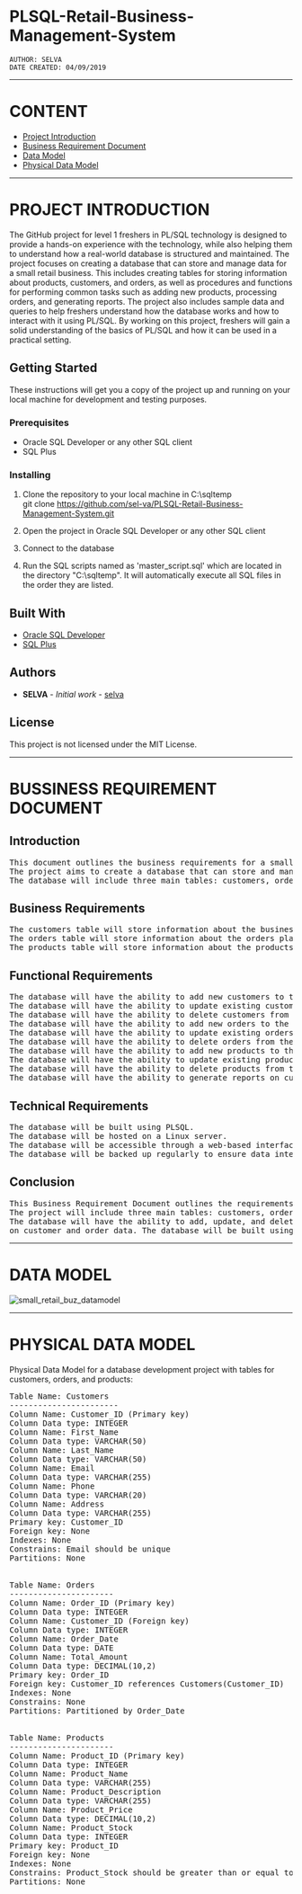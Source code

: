 # PLSQL-Retail-Business-Management-System
    AUTHOR: SELVA
    DATE CREATED: 04/09/2019

---------------------------------------------------------------------------------------------------------------
# **CONTENT**
* [Project Introduction](#SECTION2)
* [Business Requirement Document](#SECTION3)
* [Data Model](#SECTION4)
* [Physical Data Model](#SECTION5)

-------------------------------------------------------------------------------------------------------------------
<a name="SECTION2"></a>
# **PROJECT INTRODUCTION**

The GitHub project for level 1 freshers in PL/SQL technology is designed to provide a hands-on experience with the technology, while also helping them to understand how a real-world database is structured and maintained. The project focuses on creating a database that can store and manage data for a small retail business. This includes creating tables for storing information about products, customers, and orders, as well as procedures and functions for performing common tasks such as adding new products, processing orders, and generating reports. The project also includes sample data and queries to help freshers understand how the database works and how to interact with it using PL/SQL. By working on this project, freshers will gain a solid understanding of the basics of PL/SQL and how it can be used in a practical setting.

## **Getting Started**

These instructions will get you a copy of the project up and running on your local machine for development and testing purposes.

### **Prerequisites**

- Oracle SQL Developer or any other SQL client
- SQL Plus

### **Installing**

1. Clone the repository to your local machine in C:\sqltemp\
git clone https://github.com/sel-va/PLSQL-Retail-Business-Management-System.git

2. Open the project in Oracle SQL Developer or any other SQL client
3. Connect to the database
4. Run the SQL scripts named as 'master_script.sql' which are located in the directory "C:\sqltemp\". It will automatically execute all SQL files in the order they are listed.
 
## **Built With**

- [Oracle SQL Developer](https://www.oracle.com/database/technologies/appdev/sql-developer.html)
- [SQL Plus](https://docs.oracle.com/en/database/oracle/oracle-database/19/sqpug/index.html)

## **Authors**
- **SELVA** - *Initial work* - [selva](https://github.com/sel-va)

## **License**
This project is not licensed under the MIT License.
    
-------------------------------------------------------------------------------------------------------------------------------------
<a name="SECTION3"></a>
# **BUSSINESS REQUIREMENT DOCUMENT**
## **Introduction**
<pre>
This document outlines the business requirements for a small database development project. 
The project aims to create a database that can store and manage data for a small retail business. 
The database will include three main tables: customers, orders, and products.
</pre>

## **Business Requirements**
<pre>
The customers table will store information about the business's customers, including their name, address, and contact information.
The orders table will store information about the orders placed by customers, including the customer's name, the order date, and the products included in the order.
The products table will store information about the products sold by the business, including product name, price, and quantity in stock.
</pre>

## **Functional Requirements**
<pre>
The database will have the ability to add new customers to the customers table.
The database will have the ability to update existing customer information in the customers table.
The database will have the ability to delete customers from the customers table.
The database will have the ability to add new orders to the orders table.
The database will have the ability to update existing orders in the orders table.
The database will have the ability to delete orders from the orders table.
The database will have the ability to add new products to the products table.
The database will have the ability to update existing products in the products table.
The database will have the ability to delete products from the products table.
The database will have the ability to generate reports on customer and order data.
</pre>

## **Technical Requirements**
<pre>
The database will be built using PLSQL.
The database will be hosted on a Linux server.
The database will be accessible through a web-based interface using PHP.
The database will be backed up regularly to ensure data integrity and availability.
</pre>

## **Conclusion**
<pre>
This Business Requirement Document outlines the requirements for a small database development project that will store and manage data for a retail business. 
The project will include three main tables: customers, orders, and products. 
The database will have the ability to add, update, and delete data in each of these tables and will have the ability to generate reports 
on customer and order data. The database will be built using oracle SQL, hosted on a Linux server, and will be accessible through a web-based interface using PHP.
</pre>
-------------------------------------------------------------------------------------------------------------------------------------
<a name="SECTION4"></a>
# **DATA MODEL**

![small_retail_buz_datamodel](https://user-images.githubusercontent.com/76585155/215259012-dad59d1d-80ed-4e62-be6f-a5fcdb5a5662.JPG)

-------------------------------------------------------------------------------------------------------------------------------------
<a name="SECTION5"></a>
# **PHYSICAL DATA MODEL** 
Physical Data Model for a database development project with tables for customers, orders, and products:
<PRE>
Table Name: Customers
-----------------------
Column Name: Customer_ID (Primary key)
Column Data type: INTEGER
Column Name: First_Name
Column Data type: VARCHAR(50)
Column Name: Last_Name
Column Data type: VARCHAR(50)
Column Name: Email
Column Data type: VARCHAR(255)
Column Name: Phone
Column Data type: VARCHAR(20)
Column Name: Address
Column Data type: VARCHAR(255)
Primary key: Customer_ID
Foreign key: None
Indexes: None
Constrains: Email should be unique
Partitions: None


Table Name: Orders
----------------------
Column Name: Order_ID (Primary key)
Column Data type: INTEGER
Column Name: Customer_ID (Foreign key)
Column Data type: INTEGER
Column Name: Order_Date
Column Data type: DATE
Column Name: Total_Amount
Column Data type: DECIMAL(10,2)
Primary key: Order_ID
Foreign key: Customer_ID references Customers(Customer_ID)
Indexes: None
Constrains: None
Partitions: Partitioned by Order_Date


Table Name: Products
----------------------
Column Name: Product_ID (Primary key)
Column Data type: INTEGER
Column Name: Product_Name
Column Data type: VARCHAR(255)
Column Name: Product_Description
Column Data type: VARCHAR(255)
Column Name: Product_Price
Column Data type: DECIMAL(10,2)
Column Name: Product_Stock
Column Data type: INTEGER
Primary key: Product_ID
Foreign key: None
Indexes: None
Constrains: Product_Stock should be greater than or equal to zero
Partitions: None

</PRE>
